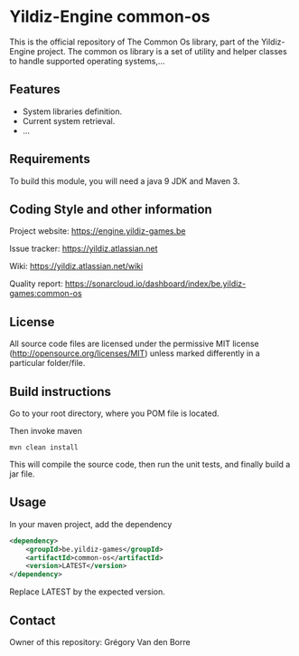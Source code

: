 # Yildiz-Engine common-os

This is the official repository of The Common Os library, part of the Yildiz-Engine project.
The common os library is a set of utility and helper classes to handle supported operating systems,...

## Features

* System libraries definition.
* Current system retrieval.
* ...

## Requirements

To build this module, you will need a java 9 JDK and Maven 3.

## Coding Style and other information

Project website:
https://engine.yildiz-games.be

Issue tracker:
https://yildiz.atlassian.net

Wiki:
https://yildiz.atlassian.net/wiki

Quality report:
https://sonarcloud.io/dashboard/index/be.yildiz-games:common-os

## License

All source code files are licensed under the permissive MIT license
(http://opensource.org/licenses/MIT) unless marked differently in a particular folder/file.

## Build instructions

Go to your root directory, where you POM file is located.

Then invoke maven

	mvn clean install

This will compile the source code, then run the unit tests, and finally build a jar file.

## Usage

In your maven project, add the dependency

```xml
<dependency>
    <groupId>be.yildiz-games</groupId>
    <artifactId>common-os</artifactId>
    <version>LATEST</version>
</dependency>
```
Replace LATEST by the expected version.

## Contact
Owner of this repository: Grégory Van den Borre
